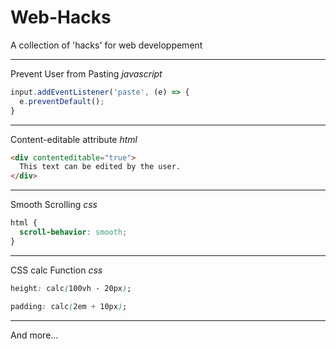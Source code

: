 # Web-Hacks
A collection of 'hacks' for web developpement

---

Prevent User from Pasting
*javascript*
```javascript
input.addEventListener('paste', (e) => {
  e.preventDefault();
}
```

---

Content-editable attribute
*html*
```html
<div contenteditable="true">
  This text can be edited by the user.
</div>
```

---

Smooth Scrolling
*css*
```css
html {
  scroll-behavior: smooth;
}
```

---

CSS calc Function
*css*
```css
height: calc(100vh - 20px);

padding: calc(2em + 10px);
```

---

And more...
